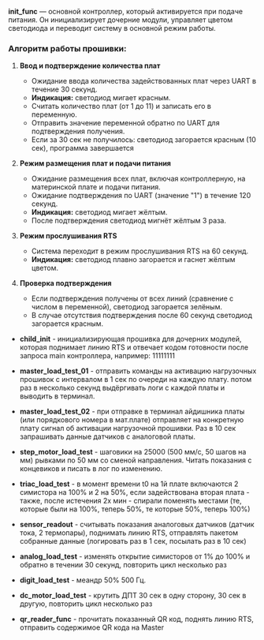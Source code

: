 **init_func** — основной контроллер, который активируется при подаче питания. Он инициализирует дочерние модули, управляет цветом светодиода и переводит систему в основной режим работы.

### Алгоритм работы прошивки:

1. **Ввод и подтверждение количества плат**  
   - Ожидание ввода количества задействованных плат через UART в течение 30 секунд.  
   - **Индикация:** светодиод мигает красным.  
   - Считать количество плат (от 1 до 11) и записать его в переменную.  
   - Отправить значение переменной обратно по UART для подтверждения получения.
   - Если за 30 сек не получилось: светодиод загорается красным (10 сек), программа завершается

2. **Режим размещения плат и подачи питания**  
   - Ожидание размещения всех плат, включая контроллерную, на материнской плате и подачи питания.  
   - Ожидание подтверждения по UART (значение "1") в течение 120 секунд.
   - **Индикация:** светодиод мигает жёлтым.
   - После подтверждения светодиод мигнёт жёлтым 3 раза. 

3. **Режим прослушивания RTS**  
   - Система переходит в режим прослушивания RTS на 60 секунд.  
   - **Индикация:** светодиод плавно загорается и гаснет жёлтым цветом.  

4. **Проверка подтверждения**  
   - Если подтверждения получены от всех линий (сравнение с числом в переменной), светодиод загорается зелёным.  
   - В случае отсутствия подтверждения после 60 секунд светодиод загорается красным.

- **child_init** - инициализирующая прошивка для дочерних модулей, которая поднимает линию RTS и отвечает кодом готовности после запроса main контроллера, например: 11111111

- **master_load_test_01** - отправить команды на активацию нагрузочных прошивок с интервалом в 1 сек по очереди на каждую плату. потом раз в несколько секунд выдёргивать логи с каждой платы и выводить в терминал.

- **master_load_test_02** - при отправке в терминал айдишника платы (или порядкового номера в мат.плате) отправляет на конкретную плату сигнал об активации нагрузочной прошивки. Раз в 10 сек запрашивать данные датчиков с аналоговой платы.

- **step_motor_load_test** - шаговики на 25000 (500 мм/с, 50 шагов на мм) рывками по 50 мм со сменой направления. Читать показания с концевиков и писать в лог по изменению.

- **triac_load_test** - в момент времени t0 на 1й плате включаются 2 симистора на 100% и 2 на 50%, если задействована вторая плата - также, после истечения 2х мин - спирали поменять местами (те, которые были на 100%, теперь 50%, те которые 50%, теперь 100%) 

- **sensor_readout** - считывать показания аналоговых датчиков (датчик тока, 2 термопары), поднимать линию RTS, отправлять пакетом собранные данные (логировать раз в 1 сек, посылать раз в 10 сек)

- **analog_load_test** - изменять открытие симисторов от 1% до 100% и обратно в течении 30 секунд, повторить цикл несколько раз

- **digit_load_test** - меандр 50% 500 Гц.

- **dc_motor_load_test** - крутить ДПТ 30 сек в одну сторону, 30 сек в другую, повторить цикл несколько раз

- **qr_reader_func** - прочитать показанный QR код, поднять линию RTS, отправить содержимое QR кода на Master